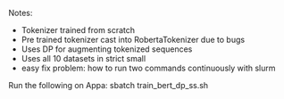 Notes:

- Tokenizer trained from scratch
- Pre trained tokenizer cast into RobertaTokenizer due to bugs
- Uses DP for augmenting tokenized sequences
- Uses all 10 datasets in strict small
- easy fix problem: how to run two commands continuously with slurm

Run the following on Appa:
    sbatch train_bert_dp_ss.sh

